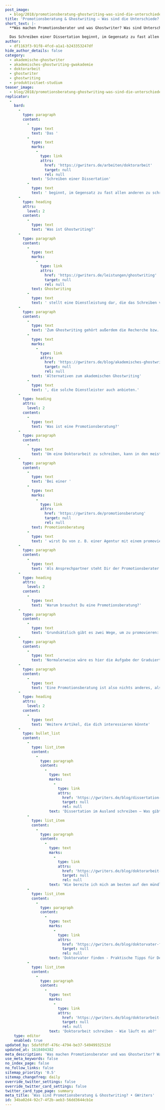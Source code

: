 ```yaml
---
post_image:
  - blog/2018/promotionsberatung-ghostwriting-was-sind-die-unterschiede/promotionsberatung-ghostwriting.jpg
title: 'Promotionsberatung & Ghostwriting – Was sind die Unterschiede?'
short_text: |-
  **Was machen Promotionsberater und was Ghostwriter? Was sind Unterschiede und Gemeinsamkeiten & was ist legal oder illegal?**

  Das Schreiben einer Dissertation beginnt, im Gegensatz zu fast allen anderen zu schreibenden Haus- und Abschlussarbeiten, nicht mit der Recherche und dem Notieren erster Stichpunkte – eine Dissertation erfordert eine weitaus größere Vorbereitungszeit, da vor allem auch bürokratische Herausforderungen gemeistert werden wollen. Wenn Du Dich also auf eine Promotion vorbereiten willst,...
author:
  - df1163f3-91f8-4fcd-a1a1-b243353247df
hide_author_details: false
category:
  - akademische-ghostwriter
  - akademisches-ghostwriting-gwakademie
  - doktorarbeit
  - ghostwriter
  - ghostwriting
  - produktivitaet-studium
teaser_image:
  - blog/2018/promotionsberatung-ghostwriting-was-sind-die-unterschiede/promotionsberatung-ghostwriting.jpg
replicator:
  -
    bard:
      -
        type: paragraph
        content:
          -
            type: text
            text: 'Das '
          -
            type: text
            marks:
              -
                type: link
                attrs:
                  href: 'https://gwriters.de/arbeiten/doktorarbeit'
                  target: null
                  rel: null
            text: 'Schreiben einer Dissertation'
          -
            type: text
            text: ' beginnt, im Gegensatz zu fast allen anderen zu schreibenden Haus- und Abschlussarbeiten, nicht mit der Recherche und dem Notieren erster Stichpunkte – eine Dissertation erfordert eine weitaus größere Vorbereitungszeit, da vor allem auch bürokratische Herausforderungen gemeistert werden wollen. Wenn Du Dich also auf eine Promotion vorbereiten willst, bietet sich eine umfassende Promotionsberatung an, die z. B. von einigen Ghostwriting-Agenturen angeboten wird. Hierbei muss jedoch explizit zwischen Ghostwriting und Promotionsberatung unterschieden werden.'
      -
        type: heading
        attrs:
          level: 2
        content:
          -
            type: text
            text: 'Was ist Ghostwriting?'
      -
        type: paragraph
        content:
          -
            type: text
            marks:
              -
                type: link
                attrs:
                  href: 'https://gwriters.de/leistungen/ghostwriting'
                  target: null
                  rel: null
            text: Ghostwriting
          -
            type: text
            text: ' stellt eine Dienstleistung dar, die das Schreiben von Texten umfasst, deren ursprünglicher Verfasser – der Ghostwriter – anonym bleibt, während der Auftraggeber den Text unter eigenem Namen weiterverwendet. Dies ist, entgegen gängiger Meinungen, rechtlich nicht zu beanstanden: Erst wenn die erstellte textliche Vorlage zur Vortäuschung einer Prüfungsleistung verwendet wird, verstößt der Einreichende gegen die Hochschulordnung. Es spricht jedoch nichts dagegen die Doktorarbeit eines Ghostwriters als eine Mustervorlage und Denkanstoss zu verwenden'
      -
        type: paragraph
        content:
          -
            type: text
            text: 'Zum Ghostwriting gehört außerdem die Recherche bzw. das Zusammentragen von Informationen für den Kunden, sodass dieser nicht nur den gelieferten Text, sondern auch ein umfassendes Kontextwissen geliefert bekommt – hier aber bezogen auf das jeweilige Thema, zu dem er beauftragt hat. Außerdem gibt es weitere '
          -
            type: text
            marks:
              -
                type: link
                attrs:
                  href: 'https://gwriters.de/blog/akademisches-ghostwriting-alternativen'
                  target: null
                  rel: null
            text: 'Alternativen zum akademischen Ghostwriting'
          -
            type: text
            text: ', die solche Dienstleister auch anbieten.'
      -
        type: heading
        attrs:
          level: 2
        content:
          -
            type: text
            text: 'Was ist eine Promotionsberatung?'
      -
        type: paragraph
        content:
          -
            type: text
            text: 'Um eine Doktorarbeit zu schreiben, kann in den meisten Fällen nicht einfach ein Auftrag an einen Ghostwriter erteilt werden. Eine Doktorarbeit erfordert, dass Du zunächst einige bürokratische Hürden meisterst: Du musst z. B. einen betreuenden Professor finden. Das ist nicht so einfach wie bei einer Haus- oder Abschlussarbeit, weil die Doktorarbeit im Schnitt über mehrere Jahre betreut wird, viel Zeit erfordert und eine längerfristige Bindung darstellt – davor scheuen viele zurück. Du musst außerdem die formalen Voraussetzungen klären, um vom Promotionsausschuss angenommen zu werden – hierfür wird in Zusammenarbeit mit dem Betreuer ein Antrag gestellt. Natürlich kannst Du das meiste davon googlen und Dir Deine Informationen selbst zusammensuchen, die Promotionsberatung bietet allerdings mehr Komfort.'
      -
        type: paragraph
        content:
          -
            type: text
            text: 'Bei einer '
          -
            type: text
            marks:
              -
                type: link
                attrs:
                  href: 'https://gwriters.de/promotionsberatung'
                  target: null
                  rel: null
            text: Promotionsberatung
          -
            type: text
            text: ' wirst Du von z. B. einer Agentur mit einem promovierten Wissenschaftler zusammengebracht, der eventuell selbst als Dozent und/oder Doktorvater tätig ist und um die Hürden weiß, die Du überwinden musst. Der Promotionsberater hilft Dir dabei, dein Vorhaben strukturiert anzugehen. Er begleitet dich bei den verschiedenen Schritten, d. h., er hilft Dir bei der Auswahl des Studienstandortes, sucht mit Dir einen Fachbereich aus und ersetzt Dir mit seinem Know-how den Umstand, in mühsamer Kleinarbeit alles über Google zu suchen.'
      -
        type: paragraph
        content:
          -
            type: text
            text: 'Als Ansprechpartner steht Dir der Promotionsberater auch dann zur Seite, wenn es darum geht, dass Du Dich auf das Bewerbungsgespräch vorbereitest. Er erklärt Dir, wie Du nicht nur Dich gut verkaufst, sondern vor allem dein Forschungsvorhaben. Und natürlich ist es so, dass der Promotionsberater aus Deinem Fachbereich kommt: Er kennt und versteht Dein Thema, sodass er dich zum einen auf wichtige Studien aus diesem Bereich hinweisen kann, zum anderen kann er Dir aber auch sehr schnell sagen, ob Dein Vorhaben so überhaupt umsetzbar ist – oder eben nicht. Wenn dies nicht der Fall sein sollte, hilft er Dir dabei, den Schwerpunkt zu verlagern, einen anderen Fokus zu finden oder entwirft einen Plan, der in Deine Richtung geht und wissenschaftlich einen Mehrwert bietet.'
      -
        type: heading
        attrs:
          level: 2
        content:
          -
            type: text
            text: 'Warum brauchst Du eine Promotionsberatung?'
      -
        type: paragraph
        content:
          -
            type: text
            text: 'Grundsätzlich gibt es zwei Wege, um zu promovieren: Du kannst Deine Doktorarbeit im Alleingang bzw. unter der Betreuung eines Doktorvaters schreiben oder du entscheidest dich für ein strukturiertes Promotionsprogramm. Hier gibt es verschiedene Graduiertenkollegs u. Ä., welche Dir die Möglichkeit bieten, innerhalb eines Studienprogramms zu promovieren: Du hast Kolloquiums, bei denen Du anderen Promovierenden Dein Forschungsvorhaben vorstellen kannst, Du hast Seminare zu qualitativen und quantitativen Methoden und du hast Ansprechpartner, die dasselbe durchlaufen und zumindest in Teilen wissen, worum Du dich kümmern musst.'
      -
        type: paragraph
        content:
          -
            type: text
            text: 'Normalerweise wäre es hier die Aufgabe der Graduiertenkollegs – bzw. im Alleingang die Aufgabe Deines Dozenten – helfend einzugreifen und Dich in Deinem Vorhaben zu unterstützen, genauso wie es bei Hausarbeiten die Aufgabe Deiner Dozenten wäre, Dir das richtige Zitieren etc. beizubringen. Wenn es dann aber darauf ankommt, fühlt sich kaum ein Dozent zuständig, denn gerade jüngere Dozenten, die angehalten sind, ihr Wissen weiterzugeben, beschäftigen sich eher damit, eine Publikation um die andere zu schreiben, sodass sie für Dich wenig Zeit haben. Hier greift die Promotionsberatung der Agenturen: Sie setzt dort an, wo Deine Dozenten aufhören und füllen die Lücke, die dadurch entsteht. Wenn Du einen externen Promotionsberater beauftragst, ist es seine Aufgabe, Dich zu unterstützen und da Du ihn dafür bezahlst, hast Du die Sicherheit, dass er sich tatsächlich nur auf Dich konzentriert und Dich zum Ziel führt.'
      -
        type: paragraph
        content:
          -
            type: text
            text: 'Eine Promotionsberatung ist also nichts anderes, als ein Taxi zu bestellen, wenn sonst keiner Zeit oder Lust hat, Dich von A nach B zu fahren.'
      -
        type: heading
        attrs:
          level: 2
        content:
          -
            type: text
            text: 'Weitere Artikel, die dich interessieren könnte'
      -
        type: bullet_list
        content:
          -
            type: list_item
            content:
              -
                type: paragraph
                content:
                  -
                    type: text
                    marks:
                      -
                        type: link
                        attrs:
                          href: 'https://gwriters.de/blog/dissertation-ausland'
                          target: null
                          rel: null
                    text: 'Dissertation im Ausland schreiben – Was gibt es zu beachten?'
          -
            type: list_item
            content:
              -
                type: paragraph
                content:
                  -
                    type: text
                    marks:
                      -
                        type: link
                        attrs:
                          href: 'https://gwriters.de/blog/doktorarbeit-verteidigen'
                          target: null
                          rel: null
                    text: 'Wie bereite ich mich am besten auf den mündlichen Teil meiner Promotion vor?'
          -
            type: list_item
            content:
              -
                type: paragraph
                content:
                  -
                    type: text
                    marks:
                      -
                        type: link
                        attrs:
                          href: 'https://gwriters.de/blog/doktorvater-finden'
                          target: null
                          rel: null
                    text: 'Doktorvater finden - Praktische Tipps für Deine Suche'
          -
            type: list_item
            content:
              -
                type: paragraph
                content:
                  -
                    type: text
                    marks:
                      -
                        type: link
                        attrs:
                          href: 'https://gwriters.de/blog/doktorarbeit-schreiben-ablauf'
                          target: null
                          rel: null
                    text: 'Doktorarbeit schreiben - Wie läuft es ab?'
    type: editor
    enabled: true
updated_by: 5dafdfdf-476c-4794-be37-54949932513d
updated_at: 1618404382
meta_description: 'Was machen Promotionsberater und was Ghostwriter? Was sind Unterschiede und Gemeinsamkeiten & was ist legal oder illegal?'
use_meta_keywords: false
no_index_page: false
no_follow_links: false
sitemap_priority: '0.5'
sitemap_changefreq: daily
override_twitter_settings: false
override_twitter_card_settings: false
twitter_card_type_page: summary
meta_title: 'Was sind Promotionsberatung & Ghostwriting? • GWriters'
id: 34ba02d4-92c7-4f2b-aeb3-56dd3644cb1e
---
```

